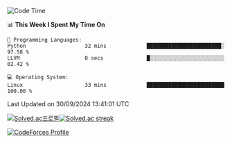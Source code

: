
<!--START_SECTION:waka-->
![Code Time](http://img.shields.io/badge/Code%20Time-3%2C648%20hrs%2048%20mins-blue)

📊 **This Week I Spent My Time On** 

```text
💬 Programming Languages: 
Python                   32 mins             ████████████████████████░   97.58 % 
LLVM                     0 secs              █░░░░░░░░░░░░░░░░░░░░░░░░   02.42 % 

💻 Operating System: 
Linux                    33 mins             █████████████████████████   100.00 % 
```


 Last Updated on 30/09/2024 13:41:01 UTC
<!--END_SECTION:waka-->


[![Solved.ac프로필](http://mazassumnida.wtf/api/generate_badge?boj=hckim96)](https://solved.ac/hckim96)[![Solved.ac streak](http://mazandi.herokuapp.com/api?handle=hckim96&theme=dark)](https://solved.ac/hckim96)


[![CodeForces Profile](https://cf.leed.at?id=hckim96)](https://codeforces.com/profile/hckim96)

